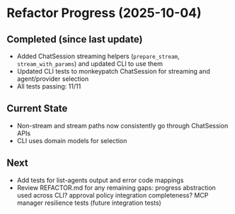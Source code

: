 # Refactor Progress (2025-10-04)

## Completed (since last update)
- Added ChatSession streaming helpers (`prepare_stream`, `stream_with_params`) and updated CLI to use them
- Updated CLI tests to monkeypatch ChatSession for streaming and agent/provider selection
- All tests passing: 11/11

## Current State
- Non-stream and stream paths now consistently go through ChatSession APIs
- CLI uses domain models for selection

## Next
- Add tests for list-agents output and error code mappings
- Review REFACTOR.md for any remaining gaps: progress abstraction used across CLI? approval policy integration completeness? MCP manager resilience tests (future integration tests)
